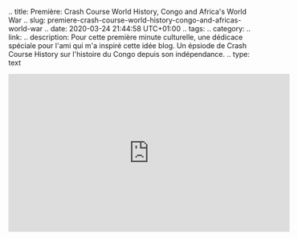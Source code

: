 .. title: Première: Crash Course World History, Congo and Africa's World War
.. slug: premiere-crash-course-world-history-congo-and-africas-world-war
.. date: 2020-03-24 21:44:58 UTC+01:00
.. tags:
.. category:
.. link:
.. description: Pour cette première minute culturelle, une dédicace spéciale pour l'ami qui m'a inspiré cette idée blog. Un épsiode de Crash Course History sur l'histoire du Congo depuis son indépendance.
.. type: text

<iframe width="560" height="315" src="https://www.youtube-nocookie.com/embed/4uArRzwKHvE" frameborder="0" allow="accelerometer; encrypted-media; gyroscope; picture-in-picture" allowfullscreen></iframe>
